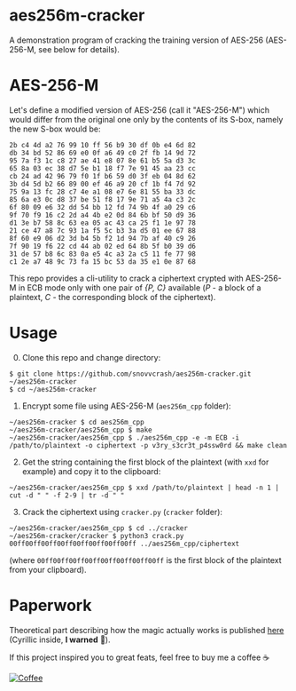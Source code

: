 aes256m-cracker
==========
A demonstration program of cracking the training version of AES-256 (AES-256-M, see below for details).

AES-256-M
==========
Let's define a modified version of AES-256 (call it "AES-256-M") which would differ from the original one only by the contents of its S-box, namely the new S-box would be:

```
2b c4 4d a2 76 99 10 ff 56 b9 30 df 0b e4 6d 82
db 34 bd 52 86 69 e0 0f a6 49 c0 2f fb 14 9d 72
95 7a f3 1c c8 27 ae 41 e8 07 8e 61 b5 5a d3 3c
65 8a 03 ec 38 d7 5e b1 18 f7 7e 91 45 aa 23 cc
cb 24 ad 42 96 79 f0 1f b6 59 d0 3f eb 04 8d 62
3b d4 5d b2 66 89 00 ef 46 a9 20 cf 1b f4 7d 92
75 9a 13 fc 28 c7 4e a1 08 e7 6e 81 55 ba 33 dc
85 6a e3 0c d8 37 be 51 f8 17 9e 71 a5 4a c3 2c
6f 80 09 e6 32 dd 54 bb 12 fd 74 9b 4f a0 29 c6
9f 70 f9 16 c2 2d a4 4b e2 0d 84 6b bf 50 d9 36
d1 3e b7 58 8c 63 ea 05 ac 43 ca 25 f1 1e 97 78
21 ce 47 a8 7c 93 1a f5 5c b3 3a d5 01 ee 67 88
8f 60 e9 06 d2 3d b4 5b f2 1d 94 7b af 40 c9 26
7f 90 19 f6 22 cd 44 ab 02 ed 64 8b 5f b0 39 d6
31 de 57 b8 6c 83 0a e5 4c a3 2a c5 11 fe 77 98
c1 2e a7 48 9c 73 fa 15 bc 53 da 35 e1 0e 87 68
```

This repo provides a cli-utility to crack a ciphertext crypted with AES-256-M in ECB mode only with one pair of *{P, C}* available (*P* - a block of a plaintext, *C* - the corresponding block of the ciphertext).

Usage
==========
0. Clone this repo and change directory:
```
$ git clone https://github.com/snovvcrash/aes256m-cracker.git ~/aes256m-cracker
$ cd ~/aes256m-cracker
```

1. Encrypt some file using AES-256-M (`aes256m_cpp` folder):
```
~/aes256m-cracker $ cd aes256m_cpp
~/aes256m-cracker/aes256m_cpp $ make
~/aes256m-cracker/aes256m_cpp $ ./aes256m_cpp -e -m ECB -i /path/to/plaintext -o ciphertext -p v3ry_s3cr3t_p4ssw0rd && make clean
```

2. Get the string containing the first block of the plaintext (with `xxd` for example) and copy it to the clipboard:
```
~/aes256m-cracker/aes256m_cpp $ xxd /path/to/plaintext | head -n 1 | cut -d " " -f 2-9 | tr -d " "
```

3. Crack the ciphertext using `cracker.py` (`cracker` folder):
```
~/aes256m-cracker/aes256m_cpp $ cd ../cracker
~/aes256m-cracker/cracker $ python3 crack.py 00ff00ff00ff00ff00ff00ff00ff00ff ../aes256m_cpp/ciphertext
```
(where `00ff00ff00ff00ff00ff00ff00ff00ff` is the first block of the plaintext from your clipboard).

Paperwork
==========
Theoretical part describing how the magic actually works is published [here](https://habrahabr.ru/post/339910/ "Ломаем модифицированный AES-256") (Cyrillic inside, **I warned** :ghost:).

If this project inspired you to great feats, feel free to buy me a coffee :coffee:

[![Coffee](https://www.buymeacoffee.com/assets/img/custom_images/orange_img.png)](https://buymeacoff.ee/snovvcrash)
